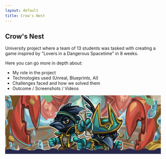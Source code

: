 ```yaml
---
layout: default
title: Crow's Nest
---
```


<div id="project-detail">
  <h2>Crow's Nest</h2>

  <p>
    University project where a team of 13 students was tasked with creating a game inspired by 
    "Lovers in a Dangerous Spacetime" in 8 weeks.
  </p>

  <p>
    Here you can go more in depth about:
    <ul>
      <li>My role in the project</li>
      <li>Technologies used (Unreal, Blueprints, AI)</li>
      <li>Challenges faced and how we solved them</li>
      <li>Outcome / Screenshots / Videos</li>
    </ul>
  </p>

  <img src="/assets/images/Crows_nest_cover.png" alt="Crow's Nest Cover">
</div>
